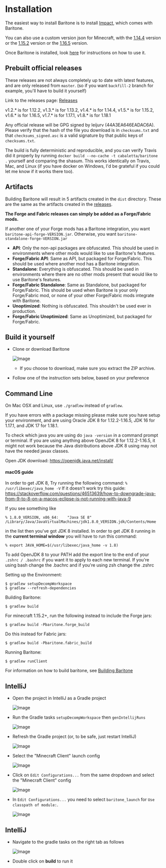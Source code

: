 # Installation

The easiest way to install Baritone is to install [Impact](https://impactclient.net/), which comes with Baritone.

You can also use a custom version json for Minecraft, with
the [1.14.4](https://www.dropbox.com/s/rkml3hjokd3qv0m/1.14.4-Baritone.zip?dl=1) version or
the [1.15.2](https://www.dropbox.com/s/8rx6f0kts9hvd4f/1.15.2-Baritone.zip?dl=1) version or
the [1.16.5](https://www.dropbox.com/s/i6f292o2i7o9acp/1.16.5-Baritone.zip?dl=1) version.

Once Baritone is installed, look [here](USAGE.md) for instructions on how to use it.

## Prebuilt official releases

These releases are not always completely up to date with latest features, and are only released from `master`. (so if
you want `backfill-2` branch for example, you'll have to build it yourself)

Link to the releases page: [Releases](https://github.com/cabaletta/baritone/releases)

v1.2.* is for 1.12.2, v1.3.* is for 1.13.2, v1.4.* is for 1.14.4, v1.5.* is for 1.15.2, v1.6.* is for 1.16.5, v1.7.* is
for 1.17.1, v1.8.* is for 1.18.1

Any official release will be GPG signed by leijurv (44A3EA646EADAC6A). Please verify that the hash of the file you
download is in `checksums.txt` and that `checksums_signed.asc` is a valid signature by that public keys
of `checksums.txt`.

The build is fully deterministic and reproducible, and you can verify Travis did it properly by
running `docker build --no-cache -t cabaletta/baritone .` yourself and comparing the shasum. This works identically on
Travis, Mac, and Linux (if you have docker on Windows, I'd be grateful if you could let me know if it works there too).

## Artifacts

Building Baritone will result in 5 artifacts created in the ``dist`` directory. These are the same as the artifacts
created in the [releases](https://github.com/cabaletta/baritone/releases).

**The Forge and Fabric releases can simply be added as a Forge/Fabric mods.**

If another one of your Forge mods has a Baritone integration, you want `baritone-api-forge-VERSION.jar`. Otherwise, you
want `baritone-standalone-forge-VERSION.jar`

- **API**: Only the non-api packages are obfuscated. This should be used in environments where other mods would like to
  use Baritone's features.
- **Forge/Fabric API**: Same as API, but packaged for Forge/Fabric. This should be used where another mod has a Baritone
  integration.
- **Standalone**: Everything is obfuscated. This should be used in environments where there are no other mods present
  that would like to use Baritone's features.
- **Forge/Fabric Standalone**: Same as Standalone, but packaged for Forge/Fabric. This should be used when Baritone is
  your only Forge/Fabric mod, or none of your other Forge/Fabric mods integrate with Baritone.
- **Unoptimized**: Nothing is obfuscated. This shouldn't be used ever in production.
- **Forge/Fabric Unoptimized**: Same as Unoptimized, but packaged for Forge/Fabric.

## Build it yourself
- Clone or download Baritone

  ![Image](https://i.imgur.com/kbqBtoN.png)
  - If you choose to download, make sure you extract the ZIP archive.
- Follow one of the instruction sets below, based on your preference

## Command Line

On Mac OSX and Linux, use `./gradlew` instead of `gradlew`.

If you have errors with a package missing please make sure you have setup your environment, and are using Oracle JDK 8
for 1.12.2-1.16.5, JDK 16 for 1.17.1, and JDK 17 for 1.18.1.

To check which java you are using do
`java -version` in a command prompt or terminal.
If you are using anything above OpenJDK 8 for 1.12.2-1.16.5, it might not work because the Java distributions above JDK
8 using may not have the needed javax classes.

Open JDK download: https://openjdk.java.net/install/
#### macOS guide

In order to get JDK 8, Try running the following command:
`% /usr/libexec/java_home -V`
If it doesn't work try this
guide: https://stackoverflow.com/questions/46513639/how-to-downgrade-java-from-9-to-8-on-a-macos-eclipse-is-not-running-with-java-9

If you see something like

`% 1.8.0_VERSION, x86_64:    "Java SE 8"    /Library/Java/JavaVirtualMachines/jdk1.8.0_VERSION.jdk/Contents/Home`

in the list then you've got JDK 8 installed.
In order to get JDK 8 running in the **current terminal window** you will have to run this command:

`% export JAVA_HOME=$(/usr/libexec/java_home -v 1.8)`

To add OpenJDK 8 to your PATH add the export line to the end of your `.zshrc / .bashrc` if you want it to apply to each
new terminal. If you're using bash change the .bachrc and if you're using zsh change the .zshrc

Setting up the Environment:

```
$ gradlew setupDecompWorkspace
$ gradlew --refresh-dependencies
```

Building Baritone:

```
$ gradlew build
```

For minecraft 1.15.2+, run the following instead to include the Forge jars:

```
$ gradlew build -Pbaritone.forge_build
```

Do this instead for Fabric jars:

```
$ gradlew build -Pbaritone.fabric_build
```

Running Baritone:

```
$ gradlew runClient
```

For information on how to build baritone, see [Building Baritone](#building-baritone)

## IntelliJ
- Open the project in IntelliJ as a Gradle project

  ![Image](https://i.imgur.com/jw7Q6vY.png)

- Run the Gradle tasks `setupDecompWorkspace` then `genIntellijRuns`

  ![Image](https://i.imgur.com/QEfVvWP.png)

- Refresh the Gradle project (or, to be safe, just restart IntelliJ)

  ![Image](https://i.imgur.com/3V7EdWr.png)

- Select the "Minecraft Client" launch config

  ![Image](https://i.imgur.com/1qz2QGV.png)

- Click on ``Edit Configurations...`` from the same dropdown and select the "Minecraft Client" config

  ![Image](https://i.imgur.com/s4ly0ZF.png)

- In `Edit Configurations...` you need to select `baritone_launch` for `Use classpath of module:`.

  ![Image](https://i.imgur.com/hrLhG9u.png)

## IntelliJ

- Navigate to the gradle tasks on the right tab as follows

  ![Image](https://i.imgur.com/PE6r9iN.png)

- Double click on **build** to run it
